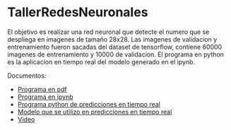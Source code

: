 # TallerRedesNeuronales

El objetivo es realizar una red neuronal que detecte el numero que se despliega en imagenes de tamaño 28x28. Las imagenes de validacion y entrenamiento fueron sacadas del dataset de tensorflow, contiene 60000 imagenes de entrenamiento y 10000 de validacion.
El programa en python es la aplicacion en tiempo real del modelo generado en el ipynb.

Documentos: 
- [Programa en pdf](TallerRedesNeuronales.html)
- [Programa en ipynb](TallerRedesNeuronales.ipynb)
- [Programa python de predicciones en tiempo real](live_capture_predict##.py)
- [Modelo que se utilizo en predicciones en tiempo real](TallerRedesNeuronales.ipynb)
- [Video]()
